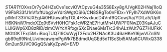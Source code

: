 $START$fOXvsOr7yQ4HZsCve1scviOVtCpvuG4a35S8Exy8g/UVgK02HNaj1IoQV9FbR33fJ1nVfxftUbg2wYdrSWgtOSI6/CN8SRgTo0nFIDx+YFyIh7XdWGK6npIMnT33VVJXEgt4i0HUuwaRqTGL4+KwxkucD4Vnf9QCow/Aa/YDlLa5/UpRH6KNnW7mdxXZq9t6VvH0HCFsk1cWRZhE7HutMh4UWPF0NwZ03KaAJuCLiJlGWp6XD8zRlD/zlmCWYcXRfxg/SXcENae6MsT/c34hALzWJt7GZ7HUFkKMGtGKTFx/5M+iBoqTUQ7I9OxWyjT3Fdo2HZNAcK3U46aHKeYI6jwVlZnSNgb89q69NnLUv/meawqmPgWk7BBdmdUqGEd5d11ScSbi5AMa6CUWxQ3386m2un5UVC9GgQ5/aKyZpw8=$END$